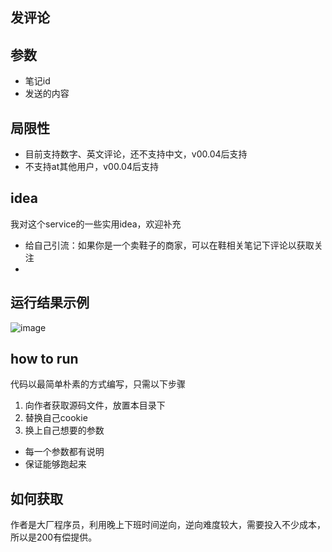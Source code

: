 ## 发评论

## 参数
- 笔记id
- 发送的内容

## 局限性
- 目前支持数字、英文评论，还不支持中文，v00.04后支持
- 不支持at其他用户，v00.04后支持

## idea
我对这个service的一些实用idea，欢迎补充
- 给自己引流：如果你是一个卖鞋子的商家，可以在鞋相关笔记下评论以获取关注
- 
## 运行结果示例
![image](https://github.com/wang-zhiyang/xhscrawl/assets/55040284/de8790f7-b335-4d1d-941e-cf68a3898000)

## how to run
代码以最简单朴素的方式编写，只需以下步骤
1. 向作者获取源码文件，放置本目录下
2. 替换自己cookie
3. 换上自己想要的参数

- 每一个参数都有说明
- 保证能够跑起来


## 如何获取
作者是大厂程序员，利用晚上下班时间逆向，逆向难度较大，需要投入不少成本，所以是200有偿提供。
